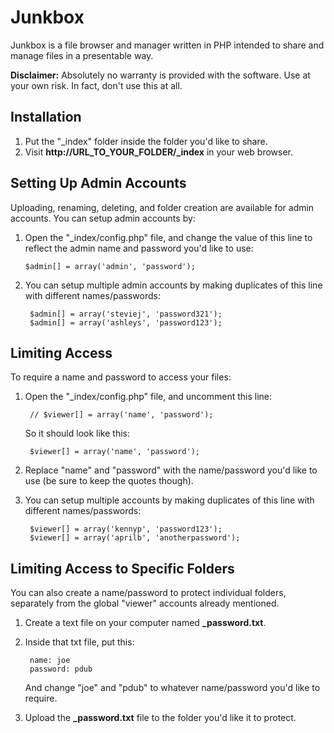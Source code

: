 # Junkbox

Junkbox is a file browser and manager written in PHP intended to share and manage files in a presentable way.

**Disclaimer:** Absolutely no warranty is provided with the software. Use at your own risk. In fact, don't use this at all.

## Installation

1. Put the "\_index" folder inside the folder you'd like to share.
2. Visit **http://URL_TO_YOUR_FOLDER/_index** in your web browser.

## Setting Up Admin Accounts

Uploading, renaming, deleting, and folder creation are available for admin accounts. You can setup admin accounts by:

1.  Open the "_index/config.php" file, and change the value of this line to reflect the admin name and password you'd like to use:
		
		$admin[] = array('admin', 'password');

2. You can setup multiple admin accounts by making duplicates of this line with different names/passwords:

		$admin[] = array('steviej', 'password321');
		$admin[] = array('ashleys', 'password123');

## Limiting Access

To require a name and password to access your files:

1. Open the "_index/config.php" file, and uncomment this line:

		// $viewer[] = array('name', 'password');

	So it should look like this:

		$viewer[] = array('name', 'password');

2.  Replace "name" and "password" with the name/password you'd like to use (be sure to keep the quotes though).
3. You can setup multiple accounts by making duplicates of this line with different names/passwords:

		$viewer[] = array('kennyp', 'password123');
		$viewer[] = array('aprilb', 'anotherpassword');

## Limiting Access to Specific Folders

You can also create a name/password to protect individual folders, separately from the global "viewer" accounts already mentioned.

1. Create a text file on your computer named **_password.txt**.
2. Inside that txt file, put this:

		name: joe
		password: pdub
		
	And change "joe" and "pdub" to whatever name/password you'd like to require.
3. Upload the **_password.txt** file to the folder you'd like it to protect.

